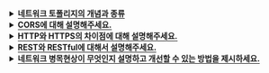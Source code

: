 <details>
  <summary><span
 style="border-bottom:0.05em solid"><strong>네트워크 토폴리지의 개념과 종류</strong></span></summary>
  <hr>
  <img src="https://user-images.githubusercontent.com/104713339/210579163-9bda4bb4-f281-4df4-9856-c3c77ff29c41.png">

네트워크 토폴리지: 네트워크에 배치된 노드와 링크의 연결 형태를 의미합니다.
네트워크에서 가장 기본이 되는 내용으로, 토폴로지의 종류와 각 특징 등을 간단하게라도 이해하고 계시는걸 권장드립니다.
<br>

### 참고용어

<details>
  <summary><span style="border-bottom:0.05em solid"><strong>노드</strong></span></summary>
서버, 라우터, 스위치 등 네트워크 장치를 의미합니다.
</details>

<details>
  <summary><span style="border-bottom:0.05em solid"><strong>링크</strong></span></summary>
유선 또는 무선을 의미합니다.
</details>

---

<details>
  <summary><span style="border-bottom:0.05em solid"><strong>버스 토폴로지</strong></span></summary>
  
중앙 통신 회선 하나에 여러 개의 노드가 연결되어 공유하는 네트워크 구성을 갖습니다. 주로 LAN에서 사용합니다.

---

### 장점

- 노드 추가와 삭제가 쉽고 설치 비용이 적습니다.
- 한 노드에 장애가 발생 해도 다른 노드에 영향을 미치지 않습니다.

### 단점

- 가운데 메인 링크에 많은 트래픽이 몰리면 정체현상이 발생하고 패킷 손실율이 높을 수 있습니다.
- 메인 링크에 장애가 발생 시 모든 노드에 영향을 미칠 수 있습니다.
- 스푸핑의 위험이 있습니다.
</details>

<details>
  <summary><span style="border-bottom:0.05em solid"><strong>스타 토폴로지</strong></span></summary>

중앙에 있는 노드 하나에 다른 모든 노드가 연결된 형태입니다.
다른 노드로 가려면 반드시 거쳐야 하는 중앙 노드는 특히 보안이 강화되어 있습니다.

---

### 장점

- 중앙의 메인 노드에 장애가 발생해도 다른 노드에 영향을 미치지 않습니다.
- 한 노드에 침해가 발생해도 다른 노드에 접근하기 어렵기 때문에 비교적 안정성이 높습니다.

### 단점

- 중앙 노드에 장애가 발생 시 전체 네트워크를 사용할 수 없습니다.
</details>

<details>
  <summary><span style="border-bottom:0.05em solid"><strong>트리 토폴로지</strong></span></summary>

계층형 토폴로지라고도 불립니다.
트리 형태를 갖기 때문에 리프 노드를 기반으로 한 노드 추가, 삭제는 쉬우나 그 이외에는 어렵습니다.

---

### 장점

- 리프 노드에서의 확장과 삭제가 용이합니다.

### 단점

- 루트 노드에 문제가 생기면 전체 노드에 영향을 미칠 수 있습니다.
- 특정 노드에 트래픽이 집중될 시 그 하위 노드에 영향을 미칩니다.
</details>

<details>
  <summary><span style="border-bottom:0.05em solid"><strong>링형 토폴로지</strong></span></summary>

고리 모양으로 연결된 형태입니다.

---

### 장점

- 노드 수가 많아져도 데이터 손실이 없습니다.
- 노드를 거치면서 토큰을 기반으로 통신권한 여부를 따지고 권한이 없는 노드는 데이터를 전달 받지 않습니다.

### 단점

- 링크 혹은 노드 중 한 곳에만 에러가 발생해도 전체 네트워크에 영향을 미칩니다.
- 기본적으로 토큰을 기반으로 하기 때문에, 토큰이 없는 노드는 통신에 참여를 못합니다.
</details>

<details>
  <summary><span style="border-bottom:0.05em solid"><strong>메시 토폴로지</strong></span></summary>

노드가 서로 연결된 그물망 형태를 갖습니다.
Full 메시 토폴리지와 Partial 메시 토폴리지가 있으며, Full은 모든 노드가 서로 연결된 형태, Partial은 부분적으로 노드들이 연결된 형태를 말합니다.
일반적으로 메시토폴리지라 함은 Full 형태를 말하며, Full의 특징을 기술하겠습니다.
(참고: Full의 경우 n \* (n - 1) / 2의 회선이 필요합니다.)

---

### 장점

- 한 노드 혹은 회선에 장애가 발생해도 다른 여러 개의 경로가 존재하므로 계속해서 네트워크를 사ㅏ용할 수 있습니다.
- 회선이 많기 때문에 트래픽 분산 처리에 용이합니다.

### 단점

- 모든 노드가 연결되어 있어 노드 추가, 삭제가 가장 어렵습니다.
  - 노드를 삭제 시 그와 연결 된 모든 노드와의 링크를 삭제해야 합니다.
  - 노드를 추가 시 다른 모든 노드와 링크를 연결해줘야 합니다.
- 회선이 많아 구축 비용이 고가입니다.
</details>
<hr>
</details>

<details>
  <summary><span style="border-bottom:0.05em solid"><strong>CORS에 대해 설명해주세요.</strong></span></summary>
<hr>
Cross Origin Resource Sharing(교차 출처 자원 공유)의 약자로
다른 출처에서 리소스를 가져오는 것을 제한하는 동일 출처 정책(SOP)과 반대로, 추가 HTTP 헤더를 사용하여
다른 출처에 있는 자원에 접근할 수 있는 권한을 부여하도록 브라우저에 알려주는 체제입니다. 
<br></br>

<details>
    <summary><span style="border-bottom:0.05em solid"><strong>SOP(Same-Origin-Policy)란?</strong></span></summary>
    동일출처정책이라는 의미로, 어떤 출처에서 불러온 문서나 스크립트가 다른 출처에서 가져온 리소스와 상호작용하는 것을 제안하는 보안 방식입니다.
  </details>
<hr>
</details>

<details>
  <summary><span style="border-bottom:0.05em solid"><strong>HTTP와 HTTPS의 차이점에 대해 설명해주세요.</strong></span></summary>
<hr>
HTTPS는 기존의 HTTP에 Secure Socket Layer 계층을 하나 더 두어
HTTP 통신에서는 수행하지 않았던 데이터의 암호화를 통해 보안을 한층 더 높인 통신 기법입니다.

<hr>
</details>

<details>
  <summary><span style="border-bottom:0.05em solid"><strong>REST와 RESTful에 대해서 설명해주세요.</strong></span></summary>
<hr>

REST란
URI를 통해 자원을 명시하고,
METHOD를 통해 자원에 대한 CRUD Operation을 명시하는 방법으로
네트워크 상에서 Client와 Server사이의 통신 방식 중 하나입니다.

RESTful
REST의 원리를 따르며 REST API의 설계 규칙을 올바르게 지키는 것을 의미합니다.

<hr>
  <details>
    <summary><span style="border-bottom:0.05em solid"><strong>REST API 설계 규칙</strong></span></summary>
    
    1. /(구분자: 슬래쉬)는 계층 관계를 나타낼 때 사용합니다.
    2. URI의 마지막에는 /(구분자: 슬래쉬)를 사용하지 않습니다.
    3. -(하이픈)은 URI의 가독성을 높이는 데 사용합니다.
    4. _(언더바)는 URI에 사용하지 않습니다.
    5. URI경로에 대문자는 가급적 피합니다.
    6. 파일확장자는 URI에 포함시키지 않습니다.
    7. 리소스 간에 연관관계가 있는 경우에는 "/리소스명/{리소스ID}/연관관계가있는리소스명"으로 표현합니다.
  </details>
<hr>
</details>

<details>
  <summary><span style="border-bottom:0.05em solid"><strong>네트워크 병목현상이 무엇인지 설명하고 개선할 수 있는 방법을 제시하세요.</strong></span></summary>
  <hr>

대량의 트래픽이 한곳에 몰려 데이터 흐름이 제한되는 상황을 말합니다.
메모리 용량을 늘리거나 서버-클라이언트 간 네트워크 회선을 네트워크 토폴리지에 기반해서 늘리는 방법 등이 있습니다.

추가질문: 네트워크 토폴리지가 무엇인가요? (네트워크 토폴리지 부분 참고) 
</details>


